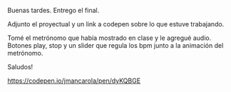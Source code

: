 Buenas tardes. Entrego el final.

Adjunto el proyectual y un link a codepen sobre lo que estuve trabajando.

Tomé el metrónomo que había mostrado en clase y le agregué audio. Botones play, stop y un slider que regula los bpm junto a la animación del metrónomo.

Saludos!


https://codepen.io/jmancarola/pen/dyKQBGE

